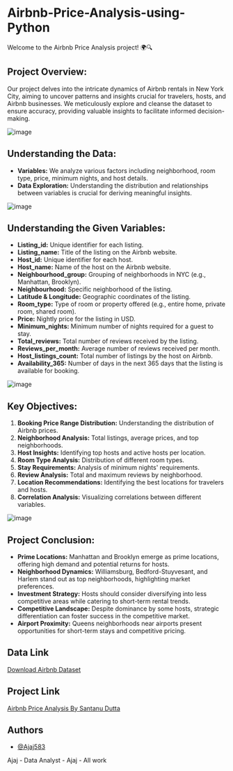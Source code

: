 # Airbnb-Price-Analysis-using-Python

Welcome to the Airbnb Price Analysis project! 🌍🔍

## Project Overview:
Our project delves into the intricate dynamics of Airbnb rentals in New York City, aiming to uncover patterns and insights crucial for travelers, hosts, and Airbnb businesses. We meticulously explore and cleanse the dataset to ensure accuracy, providing valuable insights to facilitate informed decision-making.

![image](https://github.com/Ajaj583/Airbnb-Price-Analysis-using-Python/assets/158480555/d4627827-5753-425f-8a23-6c5aeaf56d83)


## Understanding the Data:
- **Variables:** We analyze various factors including neighborhood, room type, price, minimum nights, and host details.
- **Data Exploration:** Understanding the distribution and relationships between variables is crucial for deriving meaningful insights.

![image](https://github.com/Ajaj583/Airbnb-Price-Analysis-using-Python/assets/158480555/1582c370-a06e-4e10-b0aa-0cc08ebacf87)


## Understanding the Given Variables:
- **Listing_id:** Unique identifier for each listing.
- **Listing_name:** Title of the listing on the Airbnb website.
- **Host_id:** Unique identifier for each host.
- **Host_name:** Name of the host on the Airbnb website.
- **Neighbourhood_group:** Grouping of neighborhoods in NYC (e.g., Manhattan, Brooklyn).
- **Neighbourhood:** Specific neighborhood of the listing.
- **Latitude & Longitude:** Geographic coordinates of the listing.
- **Room_type:** Type of room or property offered (e.g., entire home, private room, shared room).
- **Price:** Nightly price for the listing in USD.
- **Minimum_nights:** Minimum number of nights required for a guest to stay.
- **Total_reviews:** Total number of reviews received by the listing.
- **Reviews_per_month:** Average number of reviews received per month.
- **Host_listings_count:** Total number of listings by the host on Airbnb.
- **Availability_365:** Number of days in the next 365 days that the listing is available for booking.

![image](https://github.com/Ajaj583/Airbnb-Price-Analysis-using-Python/assets/158480555/2a7bc8cf-7db6-49a5-95c6-7593eb2e9b58)

## Key Objectives:
1. **Booking Price Range Distribution:** Understanding the distribution of Airbnb prices.
2. **Neighborhood Analysis:** Total listings, average prices, and top neighborhoods.
3. **Host Insights:** Identifying top hosts and active hosts per location.
4. **Room Type Analysis:** Distribution of different room types.
5. **Stay Requirements:** Analysis of minimum nights' requirements.
6. **Review Analysis:** Total and maximum reviews by neighborhood.
7. **Location Recommendations:** Identifying the best locations for travelers and hosts.
8. **Correlation Analysis:** Visualizing correlations between different variables.

![image](https://github.com/Ajaj583/Airbnb-Price-Analysis-using-Python/assets/158480555/a1eaa88c-b59e-435d-b67a-3499b5f4251b)


## Project Conclusion:
- **Prime Locations:** Manhattan and Brooklyn emerge as prime locations, offering high demand and potential returns for hosts.
- **Neighborhood Dynamics:** Williamsburg, Bedford-Stuyvesant, and Harlem stand out as top neighborhoods, highlighting market preferences.
- **Investment Strategy:** Hosts should consider diversifying into less competitive areas while catering to short-term rental trends.
- **Competitive Landscape:** Despite dominance by some hosts, strategic differentiation can foster success in the competitive market.
- **Airport Proximity:** Queens neighborhoods near airports present opportunities for short-term stays and competitive pricing.

## Data Link
[Download Airbnb Dataset](https://github.com/SantanuDutta1/Airbnb-Data-Analysis-using-Python/blob/main/Airbnb%20NYC%202019%20Dataset.csv)

## Project Link
[Airbnb Price Analysis By Santanu Dutta](https://github.com/SantanuDutta1/Airbnb-Data-Analysis-using-Python/blob/main/AIEBNB_ANALYSIS(EDA).ipynb)

## Authors

- [@Ajaj583](https://github.com/Ajaj583)

Ajaj - Data Analyst - Ajaj - All work
